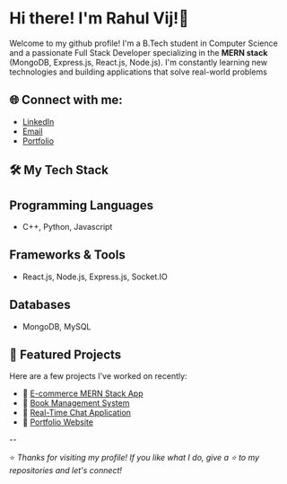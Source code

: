 # Hi there! I'm **Rahul Vij**!👋
Welcome to my github profile! I'm a B.Tech student in Computer Science and a passionate Full Stack Developer specializing in the **MERN stack** (MongoDB, Express.js, React.js, Node.js). I'm constantly learning new technologies and building applications that solve real-world problems

## 🌐 Connect with me:
- [LinkedIn](https://linkedin.com/in/rahul-vij-dcrust)
- [Email](mailto:vijrahul020@gmail.com)
- [Portfolio](https://portfolio-rahul-vij.netlify.app/)

## 🛠️ My Tech Stack
## Programming Languages
- C++, Python, Javascript
## Frameworks & Tools
- React.js, Node.js, Express.js, Socket.IO
## Databases
- MongoDB, MySQL

## 📌 Featured Projects

Here are a few projects I've worked on recently:

- 🔗 [E-commerce MERN Stack App](https://github.com/rahulvij020/E-Commerce-Website.git)
- 🔗 [Book Management System](https://github.com/rahulvij020/Book-Store-Website.git)
- 🔗 [Real-Time Chat Application](https://portfolio-rahul-vij.netlify.app/)
- 🔗 [Portfolio Website](https://portfolio-rahul-vij.netlify.app/)

--

⭐️ *Thanks for visiting my profile! If you like what I do, give a ⭐️ to my repositories and let's connect!*

<!---
rahulvij020/rahulvij020 is a ✨ special ✨ repository because its `README.md` (this file) appears on your GitHub profile.
You can click the Preview link to take a look at your changes.
--->

